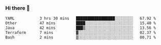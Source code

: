 ### Hi there 👋

<!--START_SECTION:waka-->

```txt
YAML           3 hrs 30 mins   █████████████████░░░░░░░░   67.92 %
Other          47 mins         ████░░░░░░░░░░░░░░░░░░░░░   15.40 %
Java           42 mins         ███▒░░░░░░░░░░░░░░░░░░░░░   13.56 %
Terraform      7 mins          ▓░░░░░░░░░░░░░░░░░░░░░░░░   02.37 %
Bash           2 mins          ▒░░░░░░░░░░░░░░░░░░░░░░░░   00.71 %
```

<!--END_SECTION:waka-->

<!--
**jerry-shao/jerry-shao** is a ✨ _special_ ✨ repository because its `README.md` (this file) appears on your GitHub profile.

Here are some ideas to get you started:

- 🔭 I’m currently working on ...
- 🌱 I’m currently learning ...
- 👯 I’m looking to collaborate on ...
- 🤔 I’m looking for help with ...
- 💬 Ask me about ...
- 📫 How to reach me: ...
- 😄 Pronouns: ...
- ⚡ Fun fact: ...
-->
